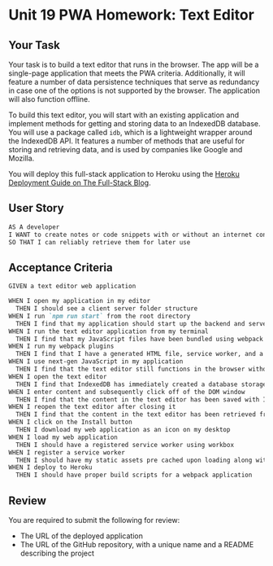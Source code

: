# Unit 19 PWA Homework: Text Editor
## Your Task
Your task is to build a text editor that runs in the browser. The app will be a single-page application that meets the PWA criteria. Additionally, it will feature a number of data persistence techniques that serve as redundancy in case one of the options is not supported by the browser. The application will also function offline.

To build this text editor, you will start with an existing application and implement methods for getting and storing data to an IndexedDB database. You will use a package called `idb`, which is a lightweight wrapper around the IndexedDB API. It features a number of methods that are useful for storing and retrieving data, and is used by companies like Google and Mozilla.

You will deploy this full-stack application to Heroku using the [Heroku Deployment Guide on The Full-Stack Blog](https://coding-boot-camp.github.io/full-stack/heroku/heroku-deployment-guide).

## User Story
```md
AS A developer
I WANT to create notes or code snippets with or without an internet connection
SO THAT I can reliably retrieve them for later use
```

## Acceptance Criteria
```md
GIVEN a text editor web application

WHEN I open my application in my editor
  THEN I should see a client server folder structure
WHEN I run `npm run start` from the root directory
  THEN I find that my application should start up the backend and serve the client
WHEN I run the text editor application from my terminal
  THEN I find that my JavaScript files have been bundled using webpack
WHEN I run my webpack plugins
  THEN I find that I have a generated HTML file, service worker, and a manifest file
WHEN I use next-gen JavaScript in my application
  THEN I find that the text editor still functions in the browser without errors
WHEN I open the text editor
  THEN I find that IndexedDB has immediately created a database storage
WHEN I enter content and subsequently click off of the DOM window
  THEN I find that the content in the text editor has been saved with IndexedDB
WHEN I reopen the text editor after closing it
  THEN I find that the content in the text editor has been retrieved from our IndexedDB
WHEN I click on the Install button
  THEN I download my web application as an icon on my desktop
WHEN I load my web application
  THEN I should have a registered service worker using workbox
WHEN I register a service worker
  THEN I should have my static assets pre cached upon loading along with subsequent pages and static assets
WHEN I deploy to Heroku
  THEN I should have proper build scripts for a webpack application
```

## Review
You are required to submit the following for review:
* The URL of the deployed application
* The URL of the GitHub repository, with a unique name and a README describing the project
